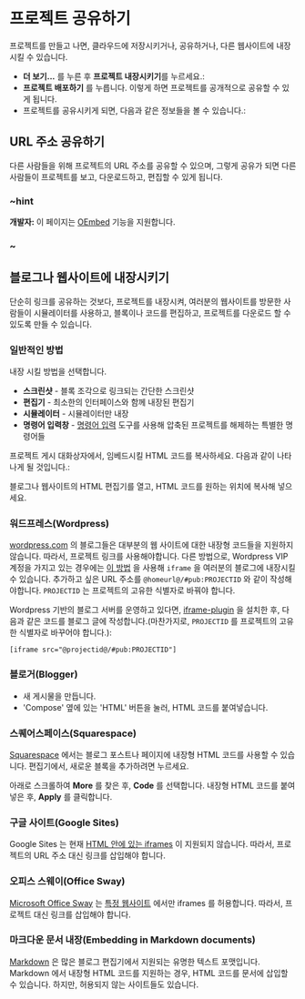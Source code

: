 # 프로젝트 공유하기

프로젝트를 만들고 나면, 클라우드에 저장시키거나, 공유하거나, 다른 웹사이트에 내장시킬 수 있습니다.

* **더 보기...** 를 누른 후 **프로젝트 내장시키기**를 누르세요.:
* **프로젝트 배포하기** 를 누릅니다. 이렇게 하면 프로젝트를 공개적으로 공유할 수 있게 됩니다.
* 프로젝트를 공유시키게 되면, 다음과 같은 정보들을 볼 수 있습니다.:

## URL 주소 공유하기

다른 사람들을 위해 프로젝트의 URL 주소를 공유할 수 있으며, 그렇게 공유가 되면 다른 사람들이 프로젝트를 보고, 다운로드하고, 편집할 수 있게 됩니다.

### ~hint

**개발자:** 이 페이지는 [OEmbed](https://oembed.com/) 기능을 지원합니다.

### ~

## 블로그나 웹사이트에 내장시키기

단순히 링크를 공유하는 것보다, 프로젝트를 내장시켜, 여러분의 웹사이트를 방문한 사람들이 시뮬레이터를 사용하고, 블록이나 코드를 편집하고, 프로젝트를 다운로드 할 수 있도록 만들 수 있습니다.

### 일반적인 방법

내장 시킬 방법을 선택합니다.

* **스크린샷** - 블록 조각으로 링크되는 간단한 스크린샷
* **편집기** - 최소한의 인터페이스와 함께 내장된 편집기
* **시뮬레이터** - 시뮬레이터만 내장
* **명령어 입력창** - [명령어 입력](/cli) 도구를 사용해 압축된 프로젝트를 해제하는 특별한 명령어들

프로젝트 게시 대화상자에서, 임베드시킬 HTML 코드를 복사하세요. 다음과 같이 나타나게 될 것입니다.:

블로그나 웹사이트의 HTML 편집기를 열고, HTML 코드를 원하는 위치에 복사해 넣으세요.

### 워드프레스(Wordpress)

[wordpress.com](https://wordpress.com) 의 블로그들은 대부분의 웹 사이트에 대한 내장형 코드들을 지원하지 않습니다. 따라서, 프로젝트 링크를 사용해야합니다. 다른 방법으로, Wordpress VIP 계정을 가지고 있는 경우에는 [이 방법](https://vip.wordpress.com/documentation/embedding-rich-media-from-around-the-web-with-protected-embeds/#scripts-iframes-and-objects) 을 사용해 `iframe` 을 여러분의 블로그에 내장시킬 수 있습니다. 추가하고 싶은 URL 주소를 `@homeurl@/#pub:PROJECTID` 와 같이 작성해야합니다. `PROJECTID` 는 프로젝트의 고유한 식별자로 바꿔야 합니다.

Wordpress 기반의 블로그 서버를 운영하고 있다면, [iframe-plugin](https://wordpress.org/plugins/iframe/) 을 설치한 후, 다음과 같은 코드를 블로그 글에 작성합니다.(마찬가지로, `PROJECTID` 를 프로젝트의 고유한 식별자로 바꾸어야 합니다.):

    [iframe src="@projectid@/#pub:PROJECTID"]
    

### 블로거(Blogger)

* 새 게시물을 만듭니다.
* 'Compose' 옆에 있는 'HTML' 버튼을 눌러, HTML 코드를 붙여넣습니다.

### 스퀘어스페이스(Squarespace)

[Squarespace](https://squarespace.com) 에서는 블로그 포스트나 페이지에 내장형 HTML 코드를 사용할 수 있습니다. 편집기에서, 새로운 블록을 추가하려면 누르세요.

아래로 스크롤하여 **More** 를 찾은 후, **Code** 를 선택합니다. 내장형 HTML 코드를 붙여넣은 후, **Apply** 를 클릭합니다.

### 구글 사이트(Google Sites)

Google Sites 는 현재 [HTML 안에 있는 iframes](https://support.google.com/sites/answer/2500646?hl=en) 이 지원되지 않습니다. 따라서, 프로젝트의 URL 주소 대신 링크를 삽입해야 합니다.

### 오피스 스웨이(Office Sway)

[Microsoft Office Sway](https://sway.com/my) 는 [특정 웹사이트](https://support.office.com/en-us/article/Embed-content-in-your-Sway-1e1ab12a-f961-4a26-8afc-77a15f892b1d) 에서만 iframes 를 허용합니다. 따라서, 프로젝트 대신 링크를 삽입해야 합니다.

### 마크다운 문서 내장(Embedding in Markdown documents)

[Markdown](https://daringfireball.net/projects/markdown/) 은 많은 블로그 편집기에서 지원되는 유명한 텍스트 포맷입니다. Markdown 에서 내장형 HTML 코드를 지원하는 경우, HTML 코드를 문서에 삽입할 수 있습니다. 하지만, 허용되지 않는 사이트들도 있습니다.